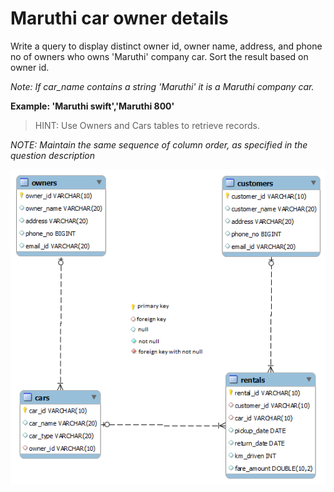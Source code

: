 # Maruthi car owner details

Write a query to display distinct owner id, owner name, address, and phone no of owners who owns 'Maruthi' company car.  Sort the result based on owner id.

*Note: If car_name contains a string 'Maruthi' it is a Maruthi company car.* 

**Example: 'Maruthi swift','Maruthi 800'**

> HINT: Use Owners and Cars tables to retrieve records.

*NOTE: Maintain the same sequence of column order, as specified in the question description*

![database diagram](../../../database_2.png)